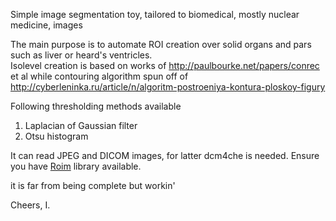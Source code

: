 
Simple image segmentation toy, tailored to biomedical, mostly nuclear medicine, images

The main purpose is to automate ROI creation over solid organs and pars such as liver or heard's ventricles.    
Isolevel creation is based on works of http://paulbourke.net/papers/conrec et al
while contouring algorithm spun off of 
http://cyberleninka.ru/article/n/algoritm-postroeniya-kontura-ploskoy-figury

Following thresholding methods available
1. Laplacian of Gaussian filter 
2. Otsu histogram              

It can read JPEG and DICOM images, for latter dcm4che is needed. 
Ensure you have [Roim](https://github.com/ivli/roim) library available.   

it is far from being complete but workin' 

Cheers,
I.
